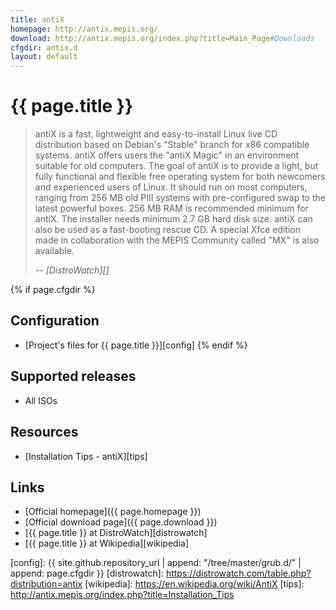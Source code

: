 ```yaml
---
title: antiX
homepage: http://antix.mepis.org/
download: http://antix.mepis.org/index.php?title=Main_Page#Downloads
cfgdir: antix.d
layout: default
---
```


# {{ page.title }}

> antiX is a fast, lightweight and easy-to-install Linux live CD distribution
> based on Debian's "Stable" branch for x86 compatible systems. antiX offers
> users the "antiX Magic" in an environment suitable for old computers. The goal
> of antiX is to provide a light, but fully functional and flexible free
> operating system for both newcomers and experienced users of Linux. It should
> run on most computers, ranging from 256 MB old PIII systems with
> pre-configured swap to the latest powerful boxes. 256 MB RAM is recommended
> minimum for antiX. The installer needs minimum 2.7 GB hard disk size. antiX
> can also be used as a fast-booting rescue CD. A special Xfce edition made in
> collaboration with the MEPIS Community called "MX" is also available.
>
> -- <cite markdown="1">[DistroWatch][]</cite>


{% if page.cfgdir %}
## Configuration

- [Project's files for {{ page.title }}][config]
{% endif %}


## Supported releases

- All ISOs


## Resources

- [Installation Tips - antiX][tips]


## Links

- [Official homepage]({{ page.homepage }})
- [Official download page]({{ page.download }})
- [{{ page.title }} at DistroWatch][distrowatch]
- [{{ page.title }} at Wikipedia][wikipedia]


[config]: {{ site.github.repository_url | append: "/tree/master/grub.d/" | append: page.cfgdir }}
[distrowatch]: https://distrowatch.com/table.php?distribution=antix
[wikipedia]: https://en.wikipedia.org/wiki/AntiX
[tips]: http://antix.mepis.org/index.php?title=Installation_Tips

